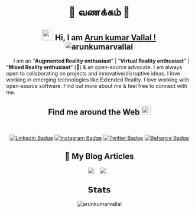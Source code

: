 <div align="center">

# 🙏 வணக்கம் 🙏
## <img src="https://github.com/TheDudeThatCode/TheDudeThatCode/blob/master/Assets/Hi.gif" width="29px"> Hi, I am [Arun kumar Vallal !](https://arunkumarvallal.github.io/)   <br><img src="https://komarev.com/ghpvc/?username=arunkumarvallal" alt="arunkumarvallal" />
<p align="left">&nbsp;&nbsp;&nbsp;&nbsp;&nbsp;I am an <q><b>Augmented Reality enthusiast</b></q> | <q><b>Virtual Reality enthusiast</b></q> | <q><b>Mixed Reality enthusiast</b></q> (🥽) & an open-source advocate. I am always open to collaborating on projects and innovative/disruptive ideas. I love working in emerging technologies like Extended Reality. I love working with open-source software. Find out more about me & feel free to connect with me.</p>

## Find me around the Web <img src="https://github.com/TheDudeThatCode/TheDudeThatCode/blob/master/Assets/Earth.gif" width="24px">
  <br> 

[![Linkedin Badge](https://img.shields.io/badge/-arunkumarvallal%20-0072b1?style=flat&logo=Linkedin&logoColor=white)](https://www.linkedin.com/in/arunkumarvallal/ "Connect on LinkedIn")
[![Instagram Badge](https://img.shields.io/badge/-Instagram-C13584?style=flat&logo=Instagram&logoColor=white)](https://www.instagram.com/arunkumar_vallal/ "Follow on Instagram")
[![Twitter Badge](https://img.shields.io/badge/-@arunkumarvallal-00acee?style=flat&logo=Twitter&logoColor=white)](https://twitter.com/arunkumarvallal "Follow on Twitter")
[![Behance Badge](https://img.shields.io/badge/-@arunkumarvallal-053eff?style=flat&logo=behance&logoColor=black)](https://www.behance.net/arunkumarvallal "Follow on Twitter")

<h2 align="center">💬 My Blog Articles</h2>
<p align="center" align='right'>
  <a target="_blank"href="https://dev.to/arunkumarvallal"><img src="https://img.shields.io/badge/dev.to-%2312100E.svg?&style=for-the-badge&logo=dev.to&logoColor=white" /></a>&nbsp;&nbsp;&nbsp;
  <a target="_blank"href="https://medium.com/@arunkumarvallal"><img src="https://img.shields.io/badge/Medium%20-%231572B6.svg?&style=for-the-badge&logo=medium&logoColor=white" /></a>&nbsp;&nbsp;&nbsp;
</p>

## 𝗦𝘁𝗮𝘁𝘀 
<img src="https://github-readme-stats.vercel.app/api?username=arunkumarvallal&show_icons=true&theme=tokyonight&hide=prs&icon_color=6392DF" alt="arunkumarvallal" />



